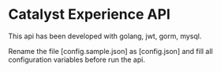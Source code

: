 # Catalyst Experience API

This api has been developed with golang, jwt, gorm, mysql.

Rename the file [config.sample.json] as [config.json] and fill all configuration variables before run the api.